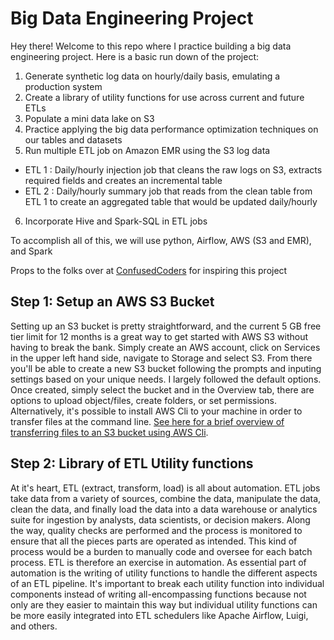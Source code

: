 # Big Data Engineering Project
Hey there! Welcome to this repo where I practice building a big data engineering project. Here is a basic run down of the project:

1. Generate synthetic log data on hourly/daily basis, emulating a production system
2. Create a library of utility functions for use across current and future ETLs
3. Populate a mini data lake on S3 
4. Practice applying the big data performance optimization techniques on our tables and datasets
5. Run multiple ETL job on Amazon EMR using the S3 log data
  * ETL 1 : Daily/hourly injection job that cleans the raw logs on S3, extracts required fields and creates an incremental table
  * ETL 2 : Daily/hourly summary job that reads from the clean table from ETL 1 to create an aggregated table that would be updated daily/hourly
6. Incorporate Hive and Spark-SQL in ETL jobs

To accomplish all of this, we will use python, Airflow, AWS (S3 and EMR), and Spark



Props to the folks over at [ConfusedCoders](https://confusedcoders.com/) for inspiring this project


## Step 1: Setup an AWS S3 Bucket
Setting up an S3 bucket is pretty straightforward, and the current 5 GB free tier limit for 12 months is a great way to get started with AWS S3 without having to break the bank. Simply create an AWS account, click on Services in the upper left hand side, navigate to Storage and select S3. From there you'll be able to create a new S3 bucket following the prompts and inputing settings based on your unique needs. I largely followed the default options. Once created, simply select the bucket and in the Overview tab, there are options to upload object/files, create folders, or set permissions. Alternatively, it's possible to install AWS Cli to your machine in order to transfer files at the command line. [See here for a brief overview of transferring files to an S3 bucket using AWS Cli](https://confusedcoders.com/data-engineering/how-to-copy-kaggle-data-to-amazon-s3).

## Step 2: Library of ETL Utility functions
At it's heart, ETL (extract, transform, load) is all about automation. ETL jobs take data from a variety of sources, combine the data, manipulate the data, clean the data, and finally load the data into a data warehouse or analytics suite for ingestion by analysts, data scientists, or decision makers. Along the way, quality checks are performed and the process is monitored to ensure that all the pieces parts are operated as intended. This kind of process would be a burden to manually code and oversee for each batch process. ETL is therefore an exercise in automation. As essential part of automation is the writing of utility functions to handle the different aspects of an ETL pipeline. It's important to break each utility function into individual components instead of writing all-encompassing functions because not only are they easier to maintain this way but individual utility functions can be more easily integrated into ETL schedulers like Apache Airflow, Luigi, and others. 
